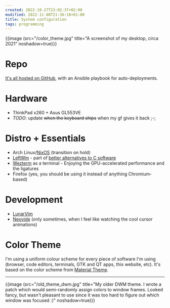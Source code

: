 ```yaml
---
created: 2022-10-27T23:02:37+02:00
modified: 2022-11-08T21:36:18+01:00
title: System configuration
tags: programming
---
```


{{image (src="/color_theme.jpg" title="A screenshot of my desktop, circa 2021" noshadow=true)}}

# Repo

[It's all hosted on GitHub](https://github.com/Wint3rmute/dotfiles), with an
Ansible playbook for auto-deployments.

# Hardware

- ThinkPad x260 + Asus GL553VE
- *TODO*: update ~~when the keyboard ships~~ when my gf gives it back ;-;


# Distro + Essentials

- Arch Linux/[NixOS](/nixos) (transition on hold)
- [LeftWm](http://leftwm.org/) - part of [better alternatives to C software](/alternatives)
- [Wezterm](https://wezfurlong.org/wezterm/) as a terminal - Enjoying the GPU-accelerated performance and the ligatures
- Firefox (yes, you should be using it instead of anything Chromium-based) 


# Development

- [LunarVim](https://lunarvim.org)
- [Neovide](https://neovide.dev) (only sometimes, when I feel like watching the cool cursor animations)


# Color Theme

I'm using a uniform colour scheme for every piece of software I'm using
(browser, code editors, terminals, GTK and QT apps, this website, etc).
It's based on the color scheme from [Material Theme](https://material-theme.com/).

---

{{image (src="/old_theme_dwm.jpg" title="My older DWM theme. I wrote a patch which would semi-randomly assign colors to window frames. Looked fancy, but wasn't pleasant to use since it was too hard to figure out which window was focused :)" noshadow=true)}}

